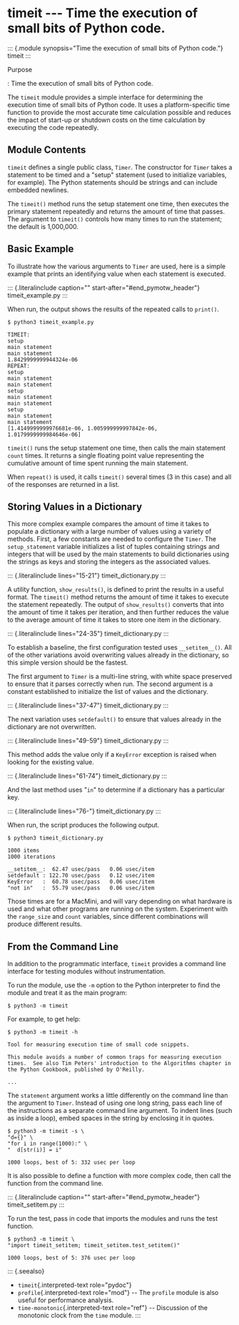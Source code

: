 timeit \-\-- Time the execution of small bits of Python code.
=============================================================

::: {.module synopsis="Time the execution of small bits of Python code."}
timeit
:::

Purpose

:   Time the execution of small bits of Python code.

The `timeit` module provides a simple interface for determining the
execution time of small bits of Python code. It uses a platform-specific
time function to provide the most accurate time calculation possible and
reduces the impact of start-up or shutdown costs on the time calculation
by executing the code repeatedly.

Module Contents
---------------

`timeit` defines a single public class, `Timer`. The constructor for
`Timer` takes a statement to be timed and a \"setup\" statement (used to
initialize variables, for example). The Python statements should be
strings and can include embedded newlines.

The `timeit()` method runs the setup statement one time, then executes
the primary statement repeatedly and returns the amount of time that
passes. The argument to `timeit()` controls how many times to run the
statement; the default is 1,000,000.

Basic Example
-------------

To illustrate how the various arguments to `Timer` are used, here is a
simple example that prints an identifying value when each statement is
executed.

::: {.literalinclude caption="" start-after="#end_pymotw_header"}
timeit\_example.py
:::

When run, the output shows the results of the repeated calls to
`print()`.

``` {.sourceCode .none}
$ python3 timeit_example.py

TIMEIT:
setup
main statement
main statement
1.8429999999944324e-06
REPEAT:
setup
main statement
main statement
setup
main statement
main statement
setup
main statement
main statement
[1.4149999999976681e-06, 1.005999999997842e-06,
1.0179999999984646e-06]
```

`timeit()` runs the setup statement one time, then calls the main
statement `count` times. It returns a single floating point value
representing the cumulative amount of time spent running the main
statement.

When `repeat()` is used, it calls `timeit()` several times (3 in this
case) and all of the responses are returned in a list.

Storing Values in a Dictionary
------------------------------

This more complex example compares the amount of time it takes to
populate a dictionary with a large number of values using a variety of
methods. First, a few constants are needed to configure the `Timer`. The
`setup_statement` variable initializes a list of tuples containing
strings and integers that will be used by the main statements to build
dictionaries using the strings as keys and storing the integers as the
associated values.

::: {.literalinclude lines="15-21"}
timeit\_dictionary.py
:::

A utility function, `show_results()`, is defined to print the results in
a useful format. The `timeit()` method returns the amount of time it
takes to execute the statement repeatedly. The output of
`show_results()` converts that into the amount of time it takes per
iteration, and then further reduces the value to the average amount of
time it takes to store one item in the dictionary.

::: {.literalinclude lines="24-35"}
timeit\_dictionary.py
:::

To establish a baseline, the first configuration tested uses
`__setitem__()`. All of the other variations avoid overwriting values
already in the dictionary, so this simple version should be the fastest.

The first argument to `Timer` is a multi-line string, with white space
preserved to ensure that it parses correctly when run. The second
argument is a constant established to initialize the list of values and
the dictionary.

::: {.literalinclude lines="37-47"}
timeit\_dictionary.py
:::

The next variation uses `setdefault()` to ensure that values already in
the dictionary are not overwritten.

::: {.literalinclude lines="49-59"}
timeit\_dictionary.py
:::

This method adds the value only if a `KeyError` exception is raised when
looking for the existing value.

::: {.literalinclude lines="61-74"}
timeit\_dictionary.py
:::

And the last method uses \"`in`\" to determine if a dictionary has a
particular key.

::: {.literalinclude lines="76-"}
timeit\_dictionary.py
:::

When run, the script produces the following output.

``` {.sourceCode .none}
$ python3 timeit_dictionary.py

1000 items
1000 iterations

__setitem__:  62.47 usec/pass   0.06 usec/item
setdefault : 122.70 usec/pass   0.12 usec/item
KeyError   :  60.78 usec/pass   0.06 usec/item
"not in"   :  55.79 usec/pass   0.06 usec/item
```

Those times are for a MacMini, and will vary depending on what hardware
is used and what other programs are running on the system. Experiment
with the `range_size` and `count` variables, since different
combinations will produce different results.

From the Command Line
---------------------

In addition to the programmatic interface, `timeit` provides a command
line interface for testing modules without instrumentation.

To run the module, use the `-m` option to the Python interpreter to find
the module and treat it as the main program:

``` {.sourceCode .none}
$ python3 -m timeit
```

For example, to get help:

``` {.sourceCode .none}
$ python3 -m timeit -h

Tool for measuring execution time of small code snippets.

This module avoids a number of common traps for measuring execution
times.  See also Tim Peters' introduction to the Algorithms chapter in
the Python Cookbook, published by O'Reilly.

...
```

The `statement` argument works a little differently on the command line
than the argument to `Timer`. Instead of using one long string, pass
each line of the instructions as a separate command line argument. To
indent lines (such as inside a loop), embed spaces in the string by
enclosing it in quotes.

``` {.sourceCode .none}
$ python3 -m timeit -s \
"d={}" \
"for i in range(1000):" \
"  d[str(i)] = i"

1000 loops, best of 5: 332 usec per loop
```

It is also possible to define a function with more complex code, then
call the function from the command line.

::: {.literalinclude caption="" start-after="#end_pymotw_header"}
timeit\_setitem.py
:::

To run the test, pass in code that imports the modules and runs the test
function.

``` {.sourceCode .none}
$ python3 -m timeit \
"import timeit_setitem; timeit_setitem.test_setitem()"

1000 loops, best of 5: 376 usec per loop
```

::: {.seealso}
-   `timeit`{.interpreted-text role="pydoc"}
-   `profile`{.interpreted-text role="mod"} \-- The `profile` module is
    also useful for performance analysis.
-   `time-monotonic`{.interpreted-text role="ref"} \-- Discussion of the
    monotonic clock from the `time` module.
:::

